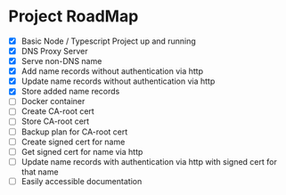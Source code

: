 # Project RoadMap

- [x] Basic Node / Typescript Project up and running
- [x] DNS Proxy Server
- [x] Serve non-DNS name
- [x] Add name records without authentication via http
- [x] Update name records without authentication via http
- [x] Store added name records
- [ ] Docker container
- [ ] Create CA-root cert
- [ ] Store CA-root cert
- [ ] Backup plan for CA-root cert
- [ ] Create signed cert for name
- [ ] Get signed cert for name via http
- [ ] Update name records with authentication via http with signed cert for that name
- [ ] Easily accessible documentation
